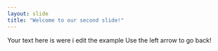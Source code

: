 ```yaml
---
layout: slide
title: "Welcome to our second slide!"
---
```

Your text
here is 
were 
i 
edit 
the example
Use the left arrow to go back!
